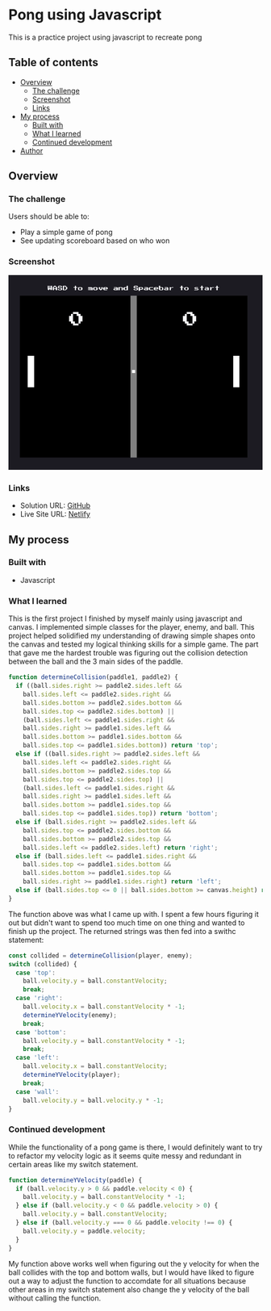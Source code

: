 # Pong using Javascript

This is a practice project using javascript to recreate pong

## Table of contents

- [Overview](#overview)
  - [The challenge](#the-challenge)
  - [Screenshot](#screenshot)
  - [Links](#links)
- [My process](#my-process)
  - [Built with](#built-with)
  - [What I learned](#what-i-learned)
  - [Continued development](#continued-development)
- [Author](#author)

## Overview

### The challenge

Users should be able to:

- Play a simple game of pong
- See updating scoreboard based on who won

### Screenshot

![](./screenshot.png)

### Links

- Solution URL: [GitHub](https://github.com/Sengsith/pong)
- Live Site URL: [Netlify](https://ahreo-pong.netlify.app/)

## My process

### Built with

- Javascript

### What I learned

This is the first project I finished by myself mainly using javascript and canvas. I implemented simple classes for the player, enemy, and ball. This project helped solidified my understanding of drawing simple shapes onto the canvas and tested my logical thinking skills for a simple game. The part that gave me the hardest trouble was figuring out the collision detection between the ball and the 3 main sides of the paddle.
```js
function determineCollision(paddle1, paddle2) {
  if ((ball.sides.right >= paddle2.sides.left &&
    ball.sides.left <= paddle2.sides.right &&
    ball.sides.bottom >= paddle2.sides.bottom &&
    ball.sides.top <= paddle2.sides.bottom) || 
    (ball.sides.left <= paddle1.sides.right &&
    ball.sides.right >= paddle1.sides.left &&
    ball.sides.bottom >= paddle1.sides.bottom &&
    ball.sides.top <= paddle1.sides.bottom)) return 'top';
  else if ((ball.sides.right >= paddle2.sides.left &&
    ball.sides.left <= paddle2.sides.right &&
    ball.sides.bottom >= paddle2.sides.top &&
    ball.sides.top <= paddle2.sides.top) ||
    (ball.sides.left <= paddle1.sides.right &&
    ball.sides.right >= paddle1.sides.left &&
    ball.sides.bottom >= paddle1.sides.top &&
    ball.sides.top <= paddle1.sides.top)) return 'bottom';
  else if (ball.sides.right >= paddle2.sides.left &&
    ball.sides.top <= paddle2.sides.bottom &&
    ball.sides.bottom >= paddle2.sides.top && 
    ball.sides.left <= paddle2.sides.left) return 'right';
  else if (ball.sides.left <= paddle1.sides.right &&
    ball.sides.top <= paddle1.sides.bottom &&
    ball.sides.bottom >= paddle1.sides.top &&
    ball.sides.right >= paddle1.sides.right) return 'left';
  else if (ball.sides.top <= 0 || ball.sides.bottom >= canvas.height) return 'wall';
}
```
The function above was what I came up with. I spent a few hours figuring it out but didn't want to spend too much time on one thing and wanted to finish up the project. The returned strings was then fed into a swithc statement:
```js
const collided = determineCollision(player, enemy);
switch (collided) {
  case 'top':
    ball.velocity.y = ball.constantVelocity;
    break;
  case 'right':
    ball.velocity.x = ball.constantVelocity * -1;
    determineYVelocity(enemy);
    break;
  case 'bottom':
    ball.velocity.y = ball.constantVelocity * -1;
    break;
  case 'left':
    ball.velocity.x = ball.constantVelocity;
    determineYVelocity(player);
    break;
  case 'wall':
    ball.velocity.y = ball.velocity.y * -1;
}
```

### Continued development

While the functionality of a pong game is there, I would definitely want to try to refactor my velocity logic as it seems quite messy and redundant in certain areas like my switch statement.
```js
function determineYVelocity(paddle) {
  if (ball.velocity.y > 0 && paddle.velocity < 0) {
    ball.velocity.y = ball.constantVelocity * -1;
  } else if (ball.velocity.y < 0 && paddle.velocity > 0) {
    ball.velocity.y = ball.constantVelocity;
  } else if (ball.velocity.y === 0 && paddle.velocity !== 0) {
    ball.velocity.y = paddle.velocity;
  }
}
```
My function above works well when figuring out the y velocity for when the ball collides with the top and bottom walls, but I would have liked to figure out a way to adjust the function to accomdate for all situations because other areas in my switch statement also change the y velocity of the ball without calling the function.
